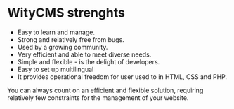 # WityCMS strenghts

* Easy to learn and manage.
* Strong and relatively free from bugs.
* Used by a growing community.
* Very efficient and able to meet diverse needs.
* Simple and flexible - is the delight of developers.
* Easy to set up multilingual
* It provides operational freedom for user used to in HTML, CSS and PHP.

You can always count on an efficient and flexible solution, requiring relatively few constraints for the management of your website.